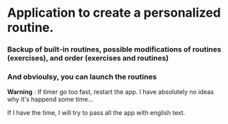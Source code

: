# **Application to create a personalized routine.** <br>

### Backup of built-in routines, possible modifications of routines (exercises), and order (exercises and routines)
### And obvioulsy, you can launch the routines

**Warning** : If timer go too fast, restart the app. I have absolutely no ideas why it's happend some time...

If I have the time, I will try to pass all the app with english text.